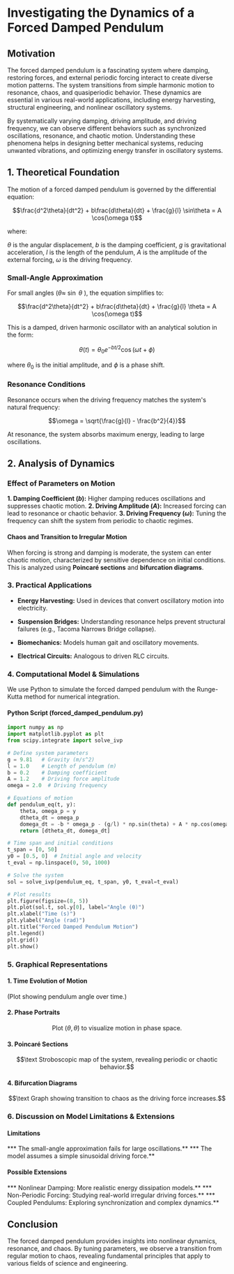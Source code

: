 # Investigating the Dynamics of a Forced Damped Pendulum
## Motivation
The forced damped pendulum is a fascinating system where damping, restoring forces, and external periodic forcing interact to create diverse motion patterns. The system transitions from simple harmonic motion to resonance, chaos, and quasiperiodic behavior. These dynamics are essential in various real-world applications, including energy harvesting, structural engineering, and nonlinear oscillatory systems.</p>

By systematically varying damping, driving amplitude, and driving frequency, we can observe different behaviors such as synchronized oscillations, resonance, and chaotic motion. Understanding these phenomena helps in designing better mechanical systems, reducing unwanted vibrations, and optimizing energy transfer in oscillatory systems.</p>

## 1. Theoretical Foundation
The motion of a forced damped pendulum is governed by the differential equation:

$$\frac{d^2\theta}{dt^2} + b\frac{d\theta}{dt} + \frac{g}{l} \sin\theta = A \cos(\omega t)$$



where:

$\theta$   is the angular displacement,
$b$        is the damping coefficient,
$g$        is gravitational acceleration,
$l$        is the length of the pendulum,
$A$        is the amplitude of the external forcing,
$\omega$   is the driving frequency.

### Small-Angle Approximation
For small angles ($\theta\approx$ $\sin$ $\theta$ ), the equation simplifies to:

$$\frac{d^2\theta}{dt^2} + b\frac{d\theta}{dt} + \frac{g}{l} \theta = A \cos(\omega t)$$

This is a damped, driven harmonic oscillator with an analytical solution in the form:

$$\theta(t) = \theta_0 e^{-bt/2} \cos(\omega t + \phi)$$

where $\theta_0$ is the initial amplitude, and $\phi$ is a phase shift.

### Resonance Conditions
Resonance occurs when the driving frequency matches the system's natural frequency:

$$\omega = \sqrt{\frac{g}{l} - \frac{b^2}{4}}$$

At resonance, the system absorbs maximum energy, leading to large oscillations.

## 2. Analysis of Dynamics
### Effect of Parameters on Motion
**1. Damping Coefficient ($b$):**
Higher damping reduces oscillations and suppresses chaotic motion.
**2. Driving Amplitude ($A$):**
Increased forcing can lead to resonance or chaotic behavior.
**3. Driving Frequency ($\omega$):**
Tuning the frequency can shift the system from periodic to chaotic regimes.
#### Chaos and Transition to Irregular Motion
When forcing is strong and damping is moderate, the system can enter chaotic motion, characterized by sensitive dependence on initial conditions. This is analyzed using **Poincaré sections** and **bifurcation diagrams**.

### 3. Practical Applications
* **Energy Harvesting:** Used in devices that convert oscillatory motion into electricity.</p>
* **Suspension Bridges:** Understanding resonance helps prevent structural failures (e.g., Tacoma Narrows Bridge collapse).</p>
* **Biomechanics:** Models human gait and oscillatory movements.</p>
* **Electrical Circuits:** Analogous to driven RLC circuits.
### 4. Computational Model & Simulations
We use Python to simulate the forced damped pendulum with the Runge-Kutta method for numerical integration.

#### Python Script (forced_damped_pendulum.py)
```python
import numpy as np
import matplotlib.pyplot as plt
from scipy.integrate import solve_ivp

# Define system parameters
g = 9.81   # Gravity (m/s^2)
l = 1.0    # Length of pendulum (m)
b = 0.2    # Damping coefficient
A = 1.2    # Driving force amplitude
omega = 2.0  # Driving frequency

# Equations of motion
def pendulum_eq(t, y):
    theta, omega_p = y
    dtheta_dt = omega_p
    domega_dt = -b * omega_p - (g/l) * np.sin(theta) + A * np.cos(omega * t)
    return [dtheta_dt, domega_dt]

# Time span and initial conditions
t_span = [0, 50]
y0 = [0.5, 0]  # Initial angle and velocity
t_eval = np.linspace(0, 50, 1000)

# Solve the system
sol = solve_ivp(pendulum_eq, t_span, y0, t_eval=t_eval)

# Plot results
plt.figure(figsize=(8, 5))
plt.plot(sol.t, sol.y[0], label="Angle (θ)")
plt.xlabel("Time (s)")
plt.ylabel("Angle (rad)")
plt.title("Forced Damped Pendulum Motion")
plt.legend()
plt.grid()
plt.show() 
```

### 5. Graphical Representations
#### 1. Time Evolution of Motion
(Plot showing pendulum angle over time.)

#### 2. Phase Portraits
$${{\text{Plot } (\theta, \dot{\theta}) \text{ to visualize motion in phase space.}}}$$

#### 3. Poincaré Sections
$$\text Stroboscopic map of the system, revealing periodic or chaotic behavior.$$

#### 4. Bifurcation Diagrams
$$\text Graph showing transition to chaos as the driving force increases.$$

### 6. Discussion on Model Limitations & Extensions
#### Limitations
*** The small-angle approximation fails for large oscillations.**
*** The model assumes a simple sinusoidal driving force.**
#### Possible Extensions
*** Nonlinear Damping: More realistic energy dissipation models.**
*** Non-Periodic Forcing: Studying real-world irregular driving forces.**
*** Coupled Pendulums: Exploring synchronization and complex dynamics.**
## Conclusion
The forced damped pendulum provides insights into nonlinear dynamics, resonance, and chaos. By tuning parameters, we observe a transition from regular motion to chaos, revealing fundamental principles that apply to various fields of science and engineering.
